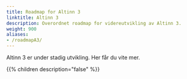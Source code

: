 ```yaml
---
title: Roadmap for Altinn 3
linktitle: Altinn 3
description: Overordnet roadmap for videreutvikling av Altinn 3.
weight: 900
aliases:
- /roadmapA3/
---
```


Altinn 3 er under stadig utvikling. Her får du vite mer.

{{% children description="false" %}}
